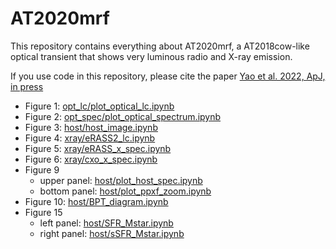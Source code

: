 # AT2020mrf

This repository contains everything about AT2020mrf, a AT2018cow-like optical transient that shows very luminous radio and X-ray emission. 

If you use code in this repository, please cite the paper [Yao et al. 2022, ApJ, in press](https://arxiv.org/abs/2112.00751)

* Figure 1: [opt_lc/plot_optical_lc.ipynb](https://github.com/yaoyuhan/AT2020mrf/blob/master/opt_lc/plot_optical_lc.ipynb)
* Figure 2: [opt_spec/plot_optical_spectrum.ipynb](https://github.com/yaoyuhan/AT2020mrf/blob/master/opt_spec/plot_optical_spectrum.ipynb)
* Figure 3: [host/host_image.ipynb](https://github.com/yaoyuhan/AT2020mrf/blob/master/host/host_image.ipynb)
* Figure 4: [xray/eRASS2_lc.ipynb](https://github.com/yaoyuhan/AT2020mrf/blob/master/xray/eRASS2_lc.ipynb)
* Figure 5: [xray/eRASS_x_spec.ipynb](https://github.com/yaoyuhan/AT2020mrf/blob/master/xray/eRASS_x_spec.ipynb)
* Figure 6: [xray/cxo_x_spec.ipynb](https://github.com/yaoyuhan/AT2020mrf/blob/master/xray/cxo_x_spec.ipynb)
* Figure 9
  * upper panel: [host/plot_host_spec.ipynb](https://github.com/yaoyuhan/AT2020mrf/blob/master/host/plot_host_spec.ipynb)
  * bottom panel: [host/plot_ppxf_zoom.ipynb](https://github.com/yaoyuhan/AT2020mrf/blob/master/host/plot_ppxf_zoom.ipynb)
* Figure 10: [host/BPT_diagram.ipynb](https://github.com/yaoyuhan/AT2020mrf/blob/master/host/BPT_diagram.ipynb)
* Figure 15
  * left panel: [host/SFR_Mstar.ipynb](https://github.com/yaoyuhan/AT2020mrf/blob/master/host/SFR_Mstar.ipynb)
  * right panel: [host/sSFR_Mstar.ipynb](https://github.com/yaoyuhan/AT2020mrf/blob/master/host/sSFR_Mstar.ipynb)
